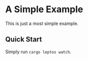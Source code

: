 # A Simple Example

This is just a most simple example.

## Quick Start

Simply run `cargo leptos watch`.

